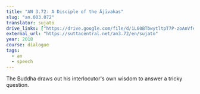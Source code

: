 ```yaml
---
title: "AN 3.72: A Disciple of the Ājīvakas"
slug: "an.003.072"
translator: sujato
drive_links: ["https://drive.google.com/file/d/1L60BTbwytltpT7P-zoAnVfeZcb1bQ75n"]
external_url: "https://suttacentral.net/an3.72/en/sujato"
year: 2018
course: dialogue
tags:
  - an
  - speech
---
```


The Buddha draws out his interlocutor's own wisdom to answer a tricky question.

